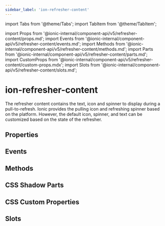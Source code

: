 ```yaml
---
sidebar_label: 'ion-refresher-content'
---
```


import Tabs from '@theme/Tabs';
import TabItem from '@theme/TabItem';

import Props from '@ionic-internal/component-api/v5/refresher-content/props.md';
import Events from '@ionic-internal/component-api/v5/refresher-content/events.md';
import Methods from '@ionic-internal/component-api/v5/refresher-content/methods.md';
import Parts from '@ionic-internal/component-api/v5/refresher-content/parts.md';
import CustomProps from '@ionic-internal/component-api/v5/refresher-content/custom-props.mdx';
import Slots from '@ionic-internal/component-api/v5/refresher-content/slots.md';

# ion-refresher-content

The refresher content contains the text, icon and spinner to display during a pull-to-refresh. Ionic provides the pulling icon and refreshing spinner based on the platform. However, the default icon, spinner, and text can be customized based on the state of the refresher.

## Properties

<Props />

## Events

<Events />

## Methods

<Methods />

## CSS Shadow Parts

<Parts />

## CSS Custom Properties

<CustomProps />

## Slots

<Slots />
